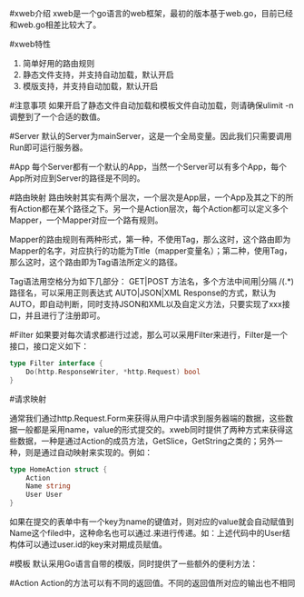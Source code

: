 #xweb介绍
xweb是一个go语言的web框架，最初的版本基于web.go，目前已经和web.go相差比较大了。

#xweb特性
1. 简单好用的路由规则
2. 静态文件支持，并支持自动加载，默认开启
3. 模版支持，并支持自动加载，默认开启

#注意事项
如果开启了静态文件自动加载和模板文件自动加载，则请确保ulimit -n调整到了一个合适的数值。

#Server
默认的Server为mainServer，这是一个全局变量。因此我们只需要调用Run即可运行服务器。

#App
每个Server都有一个默认的App，当然一个Server可以有多个App，每个App所对应到Server的路径是不同的。

#路由映射
路由映射其实有两个层次，一个层次是App层，一个App及其之下的所有Action都在某个路径之下。另一个是Action层次，每个Action都可以定义多个Mapper，一个Mapper对应一个路有规则。

Mapper的路由规则有两种形式，第一种，不使用Tag，那么这时，这个路由即为Mapper的名字，对应执行的功能为Title（mapper变量名）；第二种，使用Tag，那么这时，这个路由即为Tag语法所定义的路径。

Tag语法用空格分为如下几部分：
GET|POST		方法名，多个方法中间用|分隔
/(.*)			路径名，可以采用正则表达式
AUTO|JSON|XML   Response的方式，默认为AUTO，即自动判断，同时支持JSON和XML以及自定义方法，只要实现了xxx接口，并且进行了注册即可。

#Filter
如果要对每次请求都进行过滤，那么可以采用Filter来进行，Filter是一个接口，接口定义如下：
```Go
type Filter interface {
	Do(http.ResponseWriter, *http.Request) bool
}
```

#请求映射

通常我们通过http.Request.Form来获得从用户中请求到服务器端的数据，这些数据一般都是采用name，value的形式提交的。xweb同时提供了两种方式来获得这些数据，一种是通过Action的成员方法，GetSlice，GetString之类的；另外一种，则是通过自动映射来实现的。例如：
```Go
type HomeAction struct {
	Action
	Name string
	User User
}
```

如果在提交的表单中有一个key为name的键值对，则对应的value就会自动赋值到Name这个filed中，这种命名也可以通过.来进行传递。如：上述代码中的User结构体可以通过user.id的key来对期成员赋值。

#模板
默认采用Go语言自带的模版，同时提供了一些额外的便利方法：

#Action
Action的方法可以有不同的返回值。不同的返回值所对应的输出也不相同

